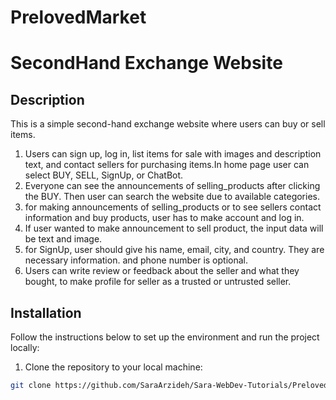 # PrelovedMarket
# SecondHand Exchange Website

## Description
This is a simple second-hand exchange website where users can buy or sell items.

1.	Users can sign up, log in, list items for sale with images and description text, and contact sellers for purchasing items.In home page user can select BUY, SELL, SignUp, or ChatBot.
2.	Everyone can see the announcements of selling_products after clicking the BUY. Then user can search the website due to available categories.
3.	for making announcements of selling_products or to see sellers contact information and buy products, user has to make account and log in.
4.	If user wanted to make announcement to sell product, the input data will be text and image.
5.	for SignUp, user should give his name, email, city, and country. They are necessary information. and phone number is optional.
6.	Users can write review or feedback about the seller and what they bought, to make profile for seller as a trusted or untrusted seller.


## Installation
Follow the instructions below to set up the environment and run the project locally:

1. Clone the repository to your local machine:

```bash
git clone https://github.com/SaraArzideh/Sara-WebDev-Tutorials/PrelovedMarket.git